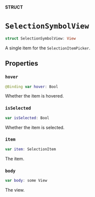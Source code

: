 **STRUCT**

# `SelectionSymbolView`

```swift
struct SelectionSymbolView: View
```

A single item for the ``SelectionItemPicker``.

## Properties
### `hover`

```swift
@Binding var hover: Bool
```

Whether the item is hovered.

### `isSelected`

```swift
var isSelected: Bool
```

Whether the item is selected.

### `item`

```swift
var item: SelectionItem
```

The item.

### `body`

```swift
var body: some View
```

The view.
